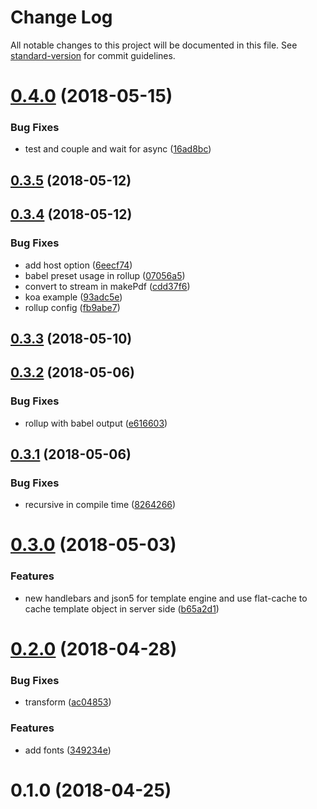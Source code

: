 # Change Log

All notable changes to this project will be documented in this file. See [standard-version](https://github.com/conventional-changelog/standard-version) for commit guidelines.

<a name="0.4.0"></a>
# [0.4.0](https://github.com/ibill-today/ibill-js/compare/v0.3.5...v0.4.0) (2018-05-15)


### Bug Fixes

* test and couple and wait for async ([16ad8bc](https://github.com/ibill-today/ibill-js/commit/16ad8bc))



<a name="0.3.5"></a>
## [0.3.5](https://github.com/ibill-today/ibill-js/compare/v0.3.4...v0.3.5) (2018-05-12)



<a name="0.3.4"></a>
## [0.3.4](https://github.com/ibill-today/ibill-js/compare/v0.3.3...v0.3.4) (2018-05-12)


### Bug Fixes

* add host option ([6eecf74](https://github.com/ibill-today/ibill-js/commit/6eecf74))
* babel preset usage in rollup ([07056a5](https://github.com/ibill-today/ibill-js/commit/07056a5))
* convert to stream in makePdf ([cdd37f6](https://github.com/ibill-today/ibill-js/commit/cdd37f6))
* koa example ([93adc5e](https://github.com/ibill-today/ibill-js/commit/93adc5e))
* rollup config ([fb9abe7](https://github.com/ibill-today/ibill-js/commit/fb9abe7))



<a name="0.3.3"></a>
## [0.3.3](https://github.com/ibill-today/ibill-js/compare/v0.3.2...v0.3.3) (2018-05-10)



<a name="0.3.2"></a>
## [0.3.2](https://github.com/ibill-today/ibill-js/compare/v0.3.1...v0.3.2) (2018-05-06)


### Bug Fixes

* rollup with babel output ([e616603](https://github.com/ibill-today/ibill-js/commit/e616603))



<a name="0.3.1"></a>
## [0.3.1](https://github.com/ibill-today/ibill-js/compare/v0.3.0...v0.3.1) (2018-05-06)


### Bug Fixes

* recursive in compile time ([8264266](https://github.com/ibill-today/ibill-js/commit/8264266))



<a name="0.3.0"></a>
# [0.3.0](https://github.com/ibill-today/ibill-js/compare/v0.2.0...v0.3.0) (2018-05-03)


### Features

* new handlebars and json5 for template engine and use flat-cache to cache template object in server side ([b65a2d1](https://github.com/ibill-today/ibill-js/commit/b65a2d1))



<a name="0.2.0"></a>
# [0.2.0](https://github.com/ibill-today/ibill-js/compare/v0.1.0...v0.2.0) (2018-04-28)


### Bug Fixes

* transform ([ac04853](https://github.com/ibill-today/ibill-js/commit/ac04853))


### Features

* add fonts ([349234e](https://github.com/ibill-today/ibill-js/commit/349234e))



<a name="0.1.0"></a>
# 0.1.0 (2018-04-25)
